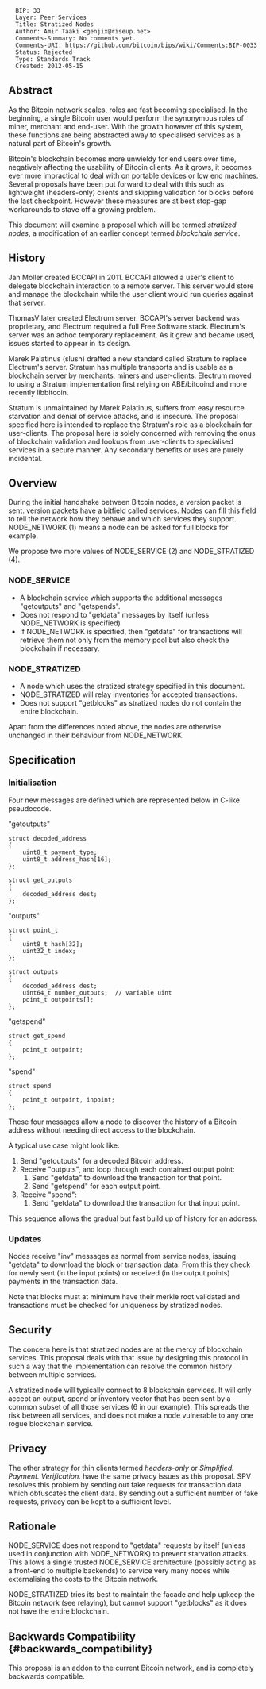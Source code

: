       BIP: 33
      Layer: Peer Services
      Title: Stratized Nodes
      Author: Amir Taaki <genjix@riseup.net>
      Comments-Summary: No comments yet.
      Comments-URI: https://github.com/bitcoin/bips/wiki/Comments:BIP-0033
      Status: Rejected
      Type: Standards Track
      Created: 2012-05-15

## Abstract

As the Bitcoin network scales, roles are fast becoming specialised. In
the beginning, a single Bitcoin user would perform the synonymous roles
of miner, merchant and end-user. With the growth however of this system,
these functions are being abstracted away to specialised services as a
natural part of Bitcoin\'s growth.

Bitcoin\'s blockchain becomes more unwieldy for end users over time,
negatively affecting the usability of Bitcoin clients. As it grows, it
becomes ever more impractical to deal with on portable devices or low
end machines. Several proposals have been put forward to deal with this
such as lightweight (headers-only) clients and skipping validation for
blocks before the last checkpoint. However these measures are at best
stop-gap workarounds to stave off a growing problem.

This document will examine a proposal which will be termed *stratized
nodes*, a modification of an earlier concept termed *blockchain
service*.

## History

Jan Moller created BCCAPI in 2011. BCCAPI allowed a user\'s client to
delegate blockchain interaction to a remote server. This server would
store and manage the blockchain while the user client would run queries
against that server.

ThomasV later created Electrum server. BCCAPI\'s server backend was
proprietary, and Electrum required a full Free Software stack.
Electrum\'s server was an adhoc temporary replacement. As it grew and
became used, issues started to appear in its design.

Marek Palatinus (slush) drafted a new standard called Stratum to replace
Electrum\'s server. Stratum has multiple transports and is usable as a
blockchain server by merchants, miners and user-clients. Electrum moved
to using a Stratum implementation first relying on ABE/bitcoind and more
recently libbitcoin.

Stratum is unmaintained by Marek Palatinus, suffers from easy resource
starvation and denial of service attacks, and is insecure. The proposal
specified here is intended to replace the Stratum\'s role as a
blockchain for user-clients. The proposal here is solely concerned with
removing the onus of blockchain validation and lookups from user-clients
to specialised services in a secure manner. Any secondary benefits or
uses are purely incidental.

## Overview

During the initial handshake between Bitcoin nodes, a version packet is
sent. version packets have a bitfield called services. Nodes can fill
this field to tell the network how they behave and which services they
support. NODE_NETWORK (1) means a node can be asked for full blocks for
example.

We propose two more values of NODE_SERVICE (2) and NODE_STRATIZED (4).

### NODE_SERVICE

-   A blockchain service which supports the additional messages
    \"getoutputs\" and \"getspends\".
-   Does not respond to \"getdata\" messages by itself (unless
    NODE_NETWORK is specified)
-   If NODE_NETWORK is specified, then \"getdata\" for transactions will
    retrieve them not only from the memory pool but also check the
    blockchain if necessary.

### NODE_STRATIZED

-   A node which uses the stratized strategy specified in this document.
-   NODE_STRATIZED will relay inventories for accepted transactions.
-   Does not support \"getblocks\" as stratized nodes do not contain the
    entire blockchain.

Apart from the differences noted above, the nodes are otherwise
unchanged in their behaviour from NODE_NETWORK.

## Specification

### Initialisation

Four new messages are defined which are represented below in C-like
pseudocode.

\"getoutputs\"

    struct decoded_address
    {
        uint8_t payment_type;
        uint8_t address_hash[16];
    };

    struct get_outputs
    {
        decoded_address dest;
    };

\"outputs\"

    struct point_t
    {
        uint8_t hash[32];
        uint32_t index;
    };

    struct outputs
    {
        decoded_address dest;
        uint64_t number_outputs;  // variable uint
        point_t outpoints[];
    };

\"getspend\"

    struct get_spend
    {
        point_t outpoint;
    };

\"spend\"

    struct spend
    {
        point_t outpoint, inpoint;
    };

These four messages allow a node to discover the history of a Bitcoin
address without needing direct access to the blockchain.

A typical use case might look like:

1.  Send \"getoutputs\" for a decoded Bitcoin address.
2.  Receive \"outputs\", and loop through each contained output point:
    1.  Send \"getdata\" to download the transaction for that point.
    2.  Send \"getspend\" for each output point.
3.  Receive \"spend\":
    1.  Send \"getdata\" to download the transaction for that input
        point.

This sequence allows the gradual but fast build up of history for an
address.

### Updates

Nodes receive \"inv\" messages as normal from service nodes, issuing
\"getdata\" to download the block or transaction data. From this they
check for newly sent (in the input points) or received (in the output
points) payments in the transaction data.

Note that blocks must at minimum have their merkle root validated and
transactions must be checked for uniqueness by stratized nodes.

## Security

The concern here is that stratized nodes are at the mercy of blockchain
services. This proposal deals with that issue by designing this protocol
in such a way that the implementation can resolve the common history
between multiple services.

A stratized node will typically connect to 8 blockchain services. It
will only accept an output, spend or inventory vector that has been sent
by a common subset of all those services (6 in our example). This
spreads the risk between all services, and does not make a node
vulnerable to any one rogue blockchain service.

## Privacy

The other strategy for thin clients termed *headers-only* or
*Simplified. Payment. Verification.* have the same privacy issues as
this proposal. SPV resolves this problem by sending out fake requests
for transaction data which obfuscates the client data. By sending out a
sufficient number of fake requests, privacy can be kept to a sufficient
level.

## Rationale

NODE_SERVICE does not respond to \"getdata\" requests by itself (unless
used in conjunction with NODE_NETWORK) to prevent starvation attacks.
This allows a single trusted NODE_SERVICE architecture (possibly acting
as a front-end to multiple backends) to service very many nodes while
externalising the costs to the Bitcoin network.

NODE_STRATIZED tries its best to maintain the facade and help upkeep the
Bitcoin network (see relaying), but cannot support \"getblocks\" as it
does not have the entire blockchain.

## Backwards Compatibility {#backwards_compatibility}

This proposal is an addon to the current Bitcoin network, and is
completely backwards compatible.
